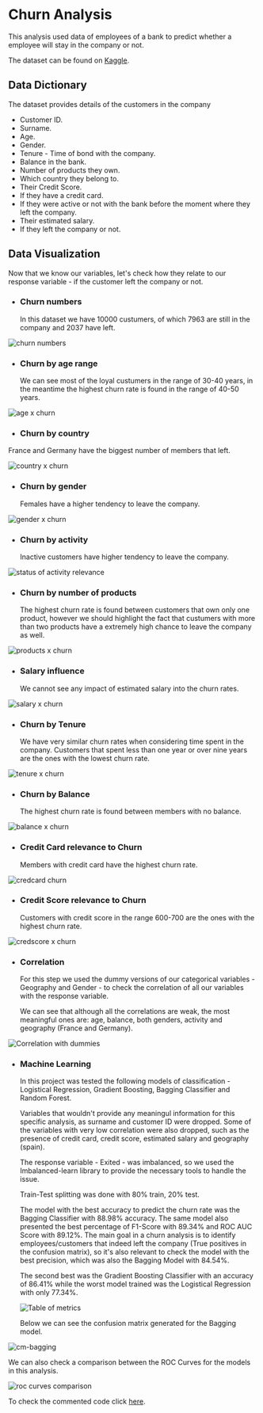 # Churn Analysis

  This analysis used data of employees of a bank to predict whether a employee will stay in the company or not.
  
  The dataset can be found on [Kaggle](https://www.kaggle.com/datasets/shubh0799/churn-modelling).

  
## Data Dictionary

  The dataset provides details of the customers in the company
  
  * Customer ID.
  * Surname.
  * Age.
  * Gender.
  * Tenure - Time of bond with the company.
  * Balance in the bank.
  * Number of products they own.
  * Which country they belong to.
  * Their Credit Score.
  * If they have a credit card.
  * If they were active or not with the bank before the moment where they left the company.
  * Their estimated salary.
  * If they left the company or not.
  
## Data Visualization
  
  Now that we know our variables, let's check how they relate to our response variable - if the customer left the company or not.

* ### Churn numbers

  In this dataset we have 10000 custumers, of which 7963 are still in the company and 2037 have left.
  
![churn numbers](https://user-images.githubusercontent.com/121902546/213935392-b978c7d7-5403-4fdc-ab97-f15ceffd0e2c.png)


* ### Churn by age range

  We can see most of the loyal custumers in the range of 30-40 years, in the meantime the highest churn rate is found in the range of 40-50 years.

![age x churn](https://user-images.githubusercontent.com/121902546/213935452-01138f0a-9f1d-469b-b032-f110f18d6437.png)

* ### Churn by country

 France and Germany have the biggest number of members that left.

![country x churn](https://user-images.githubusercontent.com/121902546/213935460-28122c8d-be24-464b-9cd0-56a9d9b6eac9.png)

* ### Churn by gender
  
  Females have a higher tendency to leave the company.

![gender x churn](https://user-images.githubusercontent.com/121902546/213935542-d6c46c46-be72-4a20-87bb-52405de9fda7.png)

* ### Churn by activity

  Inactive customers have higher tendency to leave the company.

![status of activity relevance](https://user-images.githubusercontent.com/121902546/213944598-b6b58487-a917-4105-a80c-8ca59098ec62.png)

* ### Churn by number of products

  The highest churn rate is found between customers that own only one product, however we should highlight the fact that custumers with more than two products have a extremely high chance to leave the company as well.
    
![products x churn](https://user-images.githubusercontent.com/121902546/213935566-3853e3ec-5ec2-43b6-94c8-1e9580d54de9.png)

* ### Salary influence

    We cannot see any impact of estimated salary into the churn rates.

![salary x churn](https://user-images.githubusercontent.com/121902546/213935567-85955d24-a77b-461b-b782-293c8ba81eae.png)

* ### Churn by Tenure
  
  We have very similar churn rates when considering time spent in the company. Customers that spent less than one year or over nine years are the ones with the lowest churn rate.
   

![tenure x churn](https://user-images.githubusercontent.com/121902546/213935568-9cd497d7-2580-4442-8b92-a142dec1e62d.png)

* ### Churn by Balance

  The highest churn rate is found between members with no balance.

![balance x churn](https://user-images.githubusercontent.com/121902546/213935570-31721e2f-69e5-42a7-8b58-bf6219c360b4.png)

* ### Credit Card relevance to Churn

  Members with credit card have the highest churn rate.

![credcard churn](https://user-images.githubusercontent.com/121902546/213935571-89e0ca3c-b6f8-4c66-8cf3-3b915cc0eda3.png)

* ### Credit Score relevance to Churn

  Customers with credit score in the range 600-700 are the ones with the highest churn rate.

![credscore x churn](https://user-images.githubusercontent.com/121902546/213935572-00f51439-cc5c-4b5e-8f05-efc0565066a1.png)

* ### Correlation
  
  For this step we used the dummy versions of our categorical variables - Geography and Gender - to check the correlation of all our variables with the response variable.
  
  We can see that although all the correlations are weak, the most meaningful ones are: age, balance, both genders, activity and geography (France and Germany).

![Correlation with dummies](https://user-images.githubusercontent.com/121902546/213945348-02aa2fd0-b11e-41d6-8c73-b08ecd27b88a.png)

* ### Machine Learning
  
  In this project was tested the following models of classification - Logistical Regression, Gradient Boosting, Bagging Classifier and Random Forest.
  
  Variables that wouldn't provide any meaningul information for this specific analysis, as surname and customer ID were dropped. Some of the variables with very low correlation were also dropped, such as the presence of credit card, credit score, estimated salary and geography (spain).
  
  The response variable - Exited - was imbalanced, so we used the Imbalanced-learn library to provide the necessary tools to handle the issue.
  
  Train-Test splitting was done with 80% train, 20% test.
  
  The model with the best accuracy to predict the churn rate was the Bagging Classifier with 88.98% accuracy. The same model also presented the best percentage of F1-Score with 89.34% and ROC AUC Score with 89.12%. The main goal in a churn analysis is to identify employees/customers that indeed left the company (True positives in the confusion matrix), so it's also relevant to check the model with the best precision, which was also the Bagging Model with 84.54%.
  
  The second best was the Gradient Boosting Classifier with an accuracy of 86.41% while the worst model trained was the Logistical Regression with only 77.34%.
  
  ![Table of metrics](https://user-images.githubusercontent.com/121902546/214093969-4bc2bd94-86d5-4eff-8603-e029468a9399.png)

  
  Below we can see the confusion matrix generated for the Bagging model.
  
![cm-bagging](https://user-images.githubusercontent.com/121902546/214082553-badf662f-1729-4933-91c1-00b8edafee02.png)

  We can also check a comparison between the ROC Curves for the models in this analysis.
  
![roc curves comparison](https://user-images.githubusercontent.com/121902546/214082558-4bf65b93-bafc-42c6-8e62-310f62dc9e5a.png)

    
  To check the commented code click [here](Churn_Analysis_ML.ipynb).
  
  
